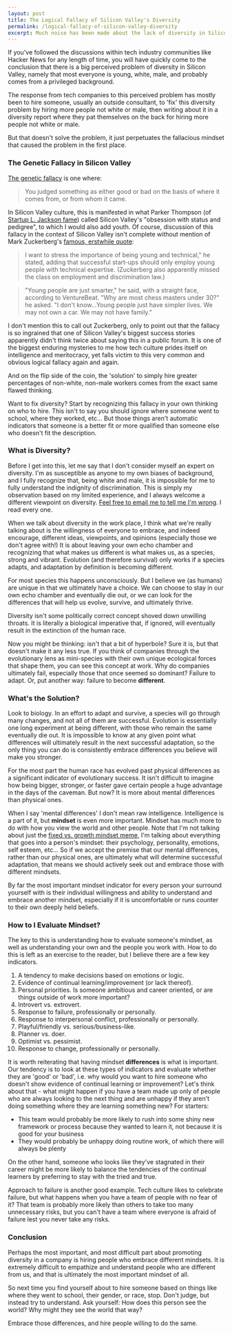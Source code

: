 ```yaml
---
layout: post
title: The Logical Fallacy of Silicon Valley's Diversity
permalink: /logical-fallacy-of-silicon-valley-diversity
excerpt: Much noise has been made about the lack of diversity in Silicon Valley. But the problem isn't that companies don't hire more women or people of color, the problem is that the pervasive mindset in Silicon Valley towards hiring is based on a common logical fallacy called the genetic fallacy. So it should come as no surprise that the common solution to the diversity problem is based on the same fallacy. True diversity means being open to (and seeking) different opinions and ideas.
---
```

If you've followed the discussions within tech industry communities like Hacker News for any length of time, you will have quickly come to the conclusion that there is a big perceived problem of diversity in Silicon Valley, namely that most everyone is young, white, male, and probably comes from a privileged background.

The response from tech companies to this perceived problem has mostly been to hire someone, usually an outside consultant, to 'fix' this diversity problem by hiring more people not white or male, then writing about it in a diversity report where they pat themselves on the back for hiring more people not white or male.

But that doesn't solve the problem, it just perpetuates the fallacious mindset that caused the problem in the first place.

### The Genetic Fallacy in Silicon Valley
[The genetic fallacy](https://yourlogicalfallacyis.com/genetic) is one where:

> You judged something as either good or bad on the basis of where it comes from, or from whom it came.

In Silicon Valley culture, this is manifested in what Parker Thompson (of [Startup L. Jackson fame](https://twitter.com/startupljackson)) called Silicon Valley's "obsession with status and pedigree", to which I would also add youth. Of course, discussion of this fallacy in the context of Silicon Valley isn't complete without mention of Mark Zuckerberg's [famous, erstwhile quote](http://www.cnet.com/news/say-what-young-people-are-just-smarter/):

> I want to stress the importance of being young and technical," he stated, adding that successful start-ups should only employ young people with technical expertise. (Zuckerberg also apparently missed the class on employment and discrimination law.)

>"Young people are just smarter," he said, with a straight face, according to VentureBeat. "Why are most chess masters under 30?" he asked. "I don't know...Young people just have simpler lives. We may not own a car. We may not have family."

I don't mention this to call out Zuckerberg, only to point out that the fallacy is so ingrained that one of Silicon Valley's biggest success stories apparently didn't think twice about saying this in a public forum. It is one of the biggest enduring mysteries to me how tech culture prides itself on intelligence and meritocracy, yet falls victim to this very common and obvious logical fallacy again and again.

And on the flip side of the coin, the 'solution' to simply hire greater percentages of non-white, non-male workers comes from the exact same flawed thinking.

Want to fix diversity? Start by recognizing this fallacy in your own thinking on who to hire. This isn't to say you should ignore where someone went to school, where they worked, etc... But those things aren't automatic indicators that someone is a better fit or more qualified than someone else who doesn't fit the description.

### What is Diversity?
Before I get into this, let me say that I don't consider myself an expert on diversity. I'm as susceptible as anyone to my own biases of background, and I fully recognize that, being white and male, it is impossible for me to fully understand the indignity of discrimination. This is simply my observation based on my limited experience, and I always welcome a different viewpoint on diversity. [Feel free to email me to tell me I'm wrong](mailto:andy@andydrice.com). I read every one.

When we talk about diversity in the work place, I think what we're really talking about is the willingness of everyone to embrace, and indeed encourage, different ideas, viewpoints, and opinions (especially those we don't agree with!) It is about leaving your own echo chamber and recognizing that what makes us different is what makes us, as a species, strong and vibrant. Evolution (and therefore survival) only works if a species adapts, and adaptation by definition is becoming different.

For most species this happens unconsciously. But I believe we (as humans) are unique in that we ultimately have a choice. We can choose to stay in our own echo chamber and eventually die out, or we can look for the differences that will help us evolve, survive, and ultimately thrive.

Diversity isn't some politically correct concept shoved down unwilling throats. It is literally a biological imperative that, if ignored, will eventually result in the extinction of the human race.

Now you might be thinking: isn't that a bit of hyperbole? Sure it is, but that doesn't make it any less true. If you think of companies through the evolutionary lens as mini-species with their own unique ecological forces that shape them, you can see this concept at work. Why do companies ultimately fail, especially those that once seemed so dominant? Failure to adapt. Or, put another way: failure to become **different**.

### What's the Solution?
Look to biology. In an effort to adapt and survive, a species will go through many changes, and not all of them are successful. Evolution is essentially one long experiment at being different, with those who remain the same eventually die out. It is impossible to know at any given point what differences will ultimately result in the next successful adaptation, so the only thing you can do is consistently embrace differences you believe will make you stronger.

For the most part the human race has evolved past physical differences as a significant indicator of evolutionary success. It isn't difficult to imagine how being bigger, stronger, or faster gave certain people a huge advantage in the days of the caveman. But now? It is more about mental differences than physical ones.

When I say 'mental differences' I don't mean raw intelligence. Intelligence is a part of it, but **mindset** is even more important. Mindset has much more to do with how you view the world and other people. Note that I'm not talking about just the [fixed vs. growth mindset meme](http://mindsetonline.com/whatisit/about/), I'm talking about everything that goes into a person's mindset: their psychology, personality, emotions, self esteem, etc... So if we accept the premise that our mental differences, rather than our physical ones, are ultimately what will determine successful adaptation, that means we should actively seek out and embrace those with different mindsets.

By far the most important mindset indicator for every person your surround yourself with is their individual willingness and ability to understand and embrace another mindset, especially if it is uncomfortable or runs counter to their own deeply held beliefs. 

### How to I Evaluate Mindset?

The key to this is understanding how to evaluate someone's mindset, as well as understanding your own and the people you work with. How to do this is left as an exercise to the reader, but I believe there are a few key indicators.

1. A tendency to make decisions based on emotions or logic.
2. Evidence of continual learning/improvement (or lack thereof).
3. Personal priorities. Is someone ambitious and career oriented, or are things outside of work more important?
4. Introvert vs. extrovert.
5. Response to failure, professionally or personally.
6. Response to interpersonal conflict, professionally or personally.
7. Playful/friendly vs. serious/business-like.
8. Planner vs. doer.
9. Optimist vs. pessimist.
10. Response to change, professionally or personally.

It is worth reiterating that having mindset **differences** is what is important. Our tendency is to look at these types of indicators and evaluate whether they are 'good' or 'bad', i.e. why would you want to hire someone who doesn't show evidence of continual learning or improvement? Let's think about that - what might happen if you have a team made up only of people who are always looking to the next thing and are unhappy if they aren't doing something where they are learning something new? For starters:

  * This team would probably be more likely to rush into some shiny new framework or process because they wanted to learn it, not because it is good for your business
  * They would probably be unhappy doing routine work, of which there will always be plenty

On the other hand, someone who looks like they've stagnated in their career might be more likely to balance the tendencies of the continual learners by preferring to stay with the tried and true.

Approach to failure is another good example. Tech culture likes to celebrate failure, but what happens when you have a team of people with no fear of it? That team is probably more likely than others to take too many unnecessary risks, but you can't have a team where everyone is afraid of failure lest you never take any risks.

### Conclusion

Perhaps the most important, and most difficult part about promoting diversity in a company is hiring people who embrace different mindsets. It is extremely difficult to empathize and understand people who are different from us, and that is ultimately the most important mindset of all.

So next time you find yourself about to hire someone based on things like where they went to school, their gender, or race, stop. Don't judge, but instead try to understand. Ask yourself: How does this person see the world? Why might they see the world that way?

Embrace those differences, and hire people willing to do the same.







